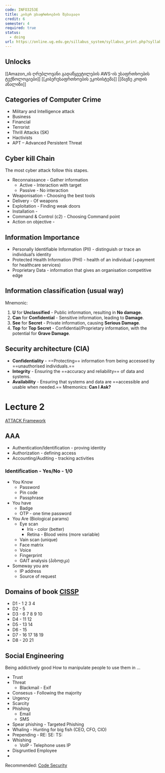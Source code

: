 ```yaml
---
code: INFO3253E
title: კიბერ უსაფრთხოების შესავალი
credit: 6
semester: 4
required: true
status:
  - doing
url: https://online.ug.edu.ge/sillabus_system/syllabus_print.php?syllabusID=6953
---
```

##  Unlocks
[[Amazon_ის ღრუბლოვანი გადაწყვეტილების AWS-ის უსაფრთხოების ტექნოლოგიები]]
[[კიბერუსაფრთხოების ეკოსისტემა]]
[[მავნე კოდის ანალიზი]]

## Categories of Computer Crime
- Military and Intelligence attack
- Business 
- Financial 
- Terrorist 
- Thrill Attacks (SK)
- Hactivists
- APT – Advanced Persistent Threat
## Cyber kill Chain
The most cyber attack follow this stapes.
- Reconnaissance - Gather information
	- Active - Interaction with target
	- Passive - No interaction
- Weaponisation - Choosing the best tools
- Delivery - Of weapons
- Exploitation - Finding weak doors
- Installation - 
- Command & Control (c2) - Choosing Command point
- Action on objective - 
## Information Importance
- Personally Identifiable Information (PII) - distinguish or trace an individual’s identity
- Protected Health Information (PHI) - health of an individual (+payment for healthcare services)
- Proprietary Data - information that gives an organisation competitive edge
## Information classification (usual way)
Mnemonic:
1. **U** for **Unclassified** - Public information, resulting in **No damage**.
2. **Can** for **Confidential** - Sensitive information, leading to **Damage**.
3. **See** for **Secret** - Private information, causing **Serious Damage**.
4. **Top** for **Top Secret** - Confidential/Proprietary information, with the potential for **Grave Damage**.
## Security architecture (CIA)
- **Confidentiality** - ==Protecting== information from being accessed by ==unauthorised individuals.==
- **Integrity** - Ensuring the ==accuracy and reliability== of data and systems.
- **Availability** - Ensuring that systems and data are ==accessible and usable when needed.== 
Mnemonics: **Can I Ask?**


# Lecture 2
[ATTACK Framework](https://attack.mitre.org/)
## AAA
- Authentication/Identification - proving identity
- Authorization - defining access
- Accounting/Auditing - tracking activities
### Identification - Yes/No - 1/0
- You Know
	- Password
	- Pin code
	- Passphrase
- You have
	- Badge
	- OTP - one time password
- You Are (Biological params)
	- Eye scan
		- Iris - color (better)
		- Retina - Blood veins (more variable)
	- Vain scan (unique)
	- Face matrix
	- Voice
	- Fingerprint
	- GAIT analysis (პახოდკა)
- Someway you are
	- IP address
	- Source of request

## Domains of book [CISSP](https://www.isc2.org/certifications/cissp)
- D1 - 1 2 3 4 
- D2 - 5
- D3 - 6 7 8 9 10
- D4 - 11 12
- D5 - 13 14 
- D6 - 15
- D7 - 16 17 18 19 
- D8 - 20 21
## Social Engineering
Being addictively good
How to manipulate people to use them in ... 
- Trust 
- Threat
	- Blackmail - Exif
- Consesus - Following the majority 
- Urgency
- Scarcity
- Phishing
	- Email
	- SMS
- Spear phishing - Targeted Phishing
- Whaling - Hunting for big fish (CEO, CFO, CIO)
- Prepending - RE: SE: TS: 
- Whishing
	- VoIP - Telephone uses IP 
- Disgruntled Employee
- 

Recommended: [Code Security](https://www.paloaltonetworks.com/cyberpedia/what-is-code-security)

